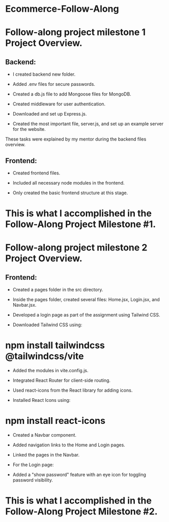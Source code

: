 # Ecommerce-Follow-Along

# Follow-along project milestone 1 Project Overview.

## Backend:

+ I created backend new folder.

+ Added .env files for secure passwords.

+ Created a db.js file to add Mongoose files for MongoDB.

+ Created middleware for user authentication.

+ Downloaded and set up Express.js.

+ Created the most important file, server.js, and set up an example server for the website.

These tasks were explained by my mentor during the backend files overview.

## Frontend:

+ Created frontend files.

+ Included all necessary node modules in the frontend.

+ Only created the basic frontend structure at this stage.

# This is what I accomplished in the Follow-Along Project Milestone #1.


# Follow-along project milestone 2 Project Overview.

## Frontend:

+ Created a pages folder in the src directory.

+ Inside the pages folder, created several files: Home.jsx, Login.jsx, and Navbar.jsx.

+ Developed a login page as part of the assignment using Tailwind CSS.

+ Downloaded Tailwind CSS using: 
# npm install tailwindcss @tailwindcss/vite

+ Added the modules in vite.config.js.

+ Integrated React Router for client-side routing.

+ Used react-icons from the React library for adding icons.

+ Installed React Icons using:

# npm install react-icons

+ Created a Navbar component.

+ Added navigation links to the Home and Login pages.

+ Linked the pages in the Navbar.

+ For the Login page:

+ Added a "show password" feature with an eye icon for toggling password visibility.

# This is what I accomplished in the Follow-Along Project Milestone #2.



